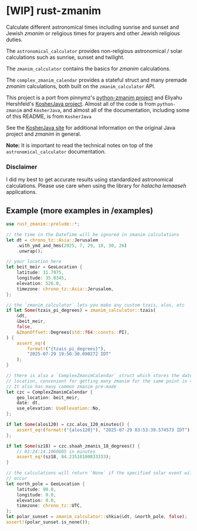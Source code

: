 # \[WIP\] rust-zmanim
Calculate different astronomical times including sunrise and sunset and Jewish *zmanim* or religious times for prayers and other Jewish religious duties.

The `astronomical_calculator` provides non-religious astronomical / solar calculations such as sunrise, sunset and twilight.

The `zmanim_calculator` contains the basics for *zmanim* calculations.

The `complex_zmanim_calendar` provides a stateful struct and many premade *zmanim* calculations, both built on the `zmanim_calculator` API.

This project is a port from pinnymz's [python-zmanim project](https://github.com/pinnymz/python-zmanim) and Eliyahu Hershfeld's [KosherJava project](https://github.com/KosherJava/zmanim). Almost all of the code is from `python-zmanim` and `KosherJava`, and almost all of the documentation, including some of this README, is from `KosherJava`

See the [KosherJava site](https://kosherjava.com) for additional information on the original Java project and *zmanim* in general.

**Note:** It is important to read the technical notes on top of the `astronomical_calculator` documentation.

### Disclaimer
I did my best to get accurate results using standardized astronomical calculations. Please use care when using the library for *halacha lemaaseh* applications.

## Example (more examples in /examples)
```rust
use rust_zmanim::prelude::*;

// the time in the DateTime will be ignored in zmanim calculations
let dt = chrono_tz::Asia::Jerusalem
    .with_ymd_and_hms(2025, 7, 29, 10, 30, 26)
    .unwrap();

// your location here
let beit_meir = GeoLocation {
    latitude: 31.7975,
    longitude: 35.0345,
    elevation: 526.0,
    timezone: chrono_tz::Asia::Jerusalem,
};

// the `zmanim_calculator` lets you make any custom tzais, alos, etc
if let Some(tzais_pi_degrees) = zmanim_calculator::tzais(
    &dt,
    &beit_meir,
    false,
    &ZmanOffset::Degrees(std::f64::consts::PI),
) {
    assert_eq!(
        format!("{tzais_pi_degrees}"),
        "2025-07-29 19:50:30.090272 IDT"
    );
}

// there is also a `ComplexZmanimCalendar` struct which stores the date and
// location, convenient for getting many zmanim for the same point in 4D space.
// It also has many common zmanim pre-made
let czc = ComplexZmanimCalendar {
    geo_location: beit_meir,
    date: dt,
    use_elevation: UseElevation::No,
};

if let Some(alos120) = czc.alos_120_minutes() {
    assert_eq!(format!("{alos120}"), "2025-07-29 03:53:39.574573 IDT");
};

if let Some(sz18) = czc.shaah_zmanis_18_degrees() {
    // 01:24:14.1060605 in minutes
    assert_eq!(sz18, 84.23510100833333);
}

// the calculations will return `None` if the specified solar event will not
// occur
let north_pole = GeoLocation {
    latitude: 90.0,
    longitude: 0.0,
    elevation: 0.0,
    timezone: chrono_tz::UTC,
};
let polar_sunset = zmanim_calculator::shkia(&dt, &north_pole, false);
assert!(polar_sunset.is_none());
```
